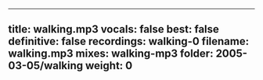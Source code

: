 
---
title: walking.mp3
vocals: false
best: false
definitive: false
recordings: walking-0
filename: walking.mp3
mixes: walking-mp3
folder: 2005-03-05/walking
weight: 0
---
